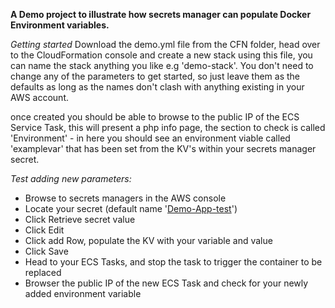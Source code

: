 **A Demo project to illustrate how secrets manager can populate Docker Environment variables.**

*Getting started*
Download the demo.yml file from the CFN folder, head over to the CloudFormation console and create a new stack using this file, you can name the stack anything you like e.g 'demo-stack'.
You don't need to change any of the parameters to get started, so just leave them as the defaults as long as the names don't clash with anything existing in your AWS account.

once created you should be able to browse to the public IP of the ECS Service Task, this will present a php info page, the section to check is called 'Environment' - in here you should see an environment viable called 'examplevar' that has been set from the KV's within your secrets manager secret.

*Test adding new parameters:*
- Browse to secrets managers in the AWS console
- Locate your secret (default name '[Demo-App-test](https://eu-west-1.console.aws.amazon.com/secretsmanager/home?region=eu-west-1#/secret?name=Demo-App-test)')
- Click Retrieve secret value
- Click Edit
- Click add Row, populate the KV with your variable and value
- Click Save
- Head to your ECS Tasks, and stop the task to trigger the container to be replaced
- Browser the public IP of the new ECS Task and check for your newly added environment variable
